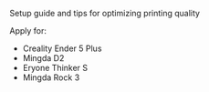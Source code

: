 Setup guide and tips for optimizing printing quality

Apply for:
- Creality Ender 5 Plus
- Mingda D2
- Eryone Thinker S
- Mingda Rock 3
